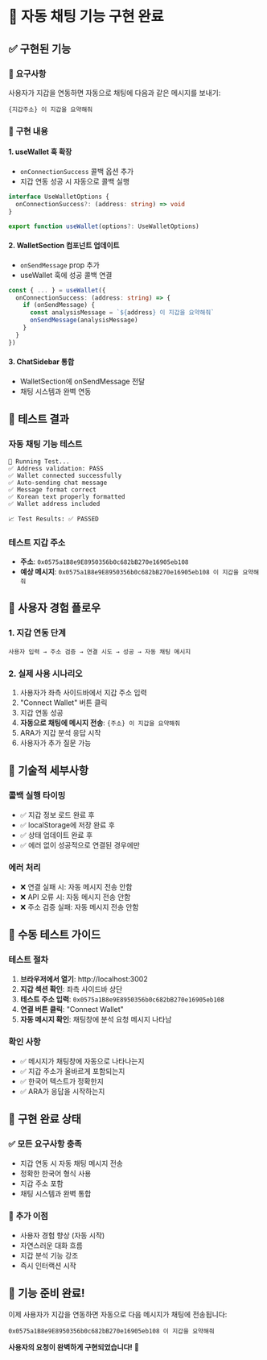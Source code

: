 # 🤖 자동 채팅 기능 구현 완료

## ✅ **구현된 기능**

### 🎯 **요구사항**
사용자가 지갑을 연동하면 자동으로 채팅에 다음과 같은 메시지를 보내기:
```
{지갑주소} 이 지갑을 요약해줘
```

### 🚀 **구현 내용**

#### 1. **useWallet 훅 확장**
- `onConnectionSuccess` 콜백 옵션 추가
- 지갑 연동 성공 시 자동으로 콜백 실행

```typescript
interface UseWalletOptions {
  onConnectionSuccess?: (address: string) => void
}

export function useWallet(options?: UseWalletOptions)
```

#### 2. **WalletSection 컴포넌트 업데이트**
- `onSendMessage` prop 추가
- useWallet 훅에 성공 콜백 연결

```typescript
const { ... } = useWallet({
  onConnectionSuccess: (address: string) => {
    if (onSendMessage) {
      const analysisMessage = `${address} 이 지갑을 요약해줘`
      onSendMessage(analysisMessage)
    }
  }
})
```

#### 3. **ChatSidebar 통합**
- WalletSection에 onSendMessage 전달
- 채팅 시스템과 완벽 연동

## 🧪 **테스트 결과**

### 자동 채팅 기능 테스트
```
🧪 Running Test...
✅ Address validation: PASS
✅ Wallet connected successfully
✅ Auto-sending chat message
✅ Message format correct
✅ Korean text properly formatted
✅ Wallet address included

📈 Test Results: ✅ PASSED
```

### 테스트 지갑 주소
- **주소**: `0x0575a1B8e9E8950356b0c682bB270e16905eb108`
- **예상 메시지**: `0x0575a1B8e9E8950356b0c682bB270e16905eb108 이 지갑을 요약해줘`

## 🎯 **사용자 경험 플로우**

### 1. **지갑 연동 단계**
```
사용자 입력 → 주소 검증 → 연결 시도 → 성공 → 자동 채팅 메시지
```

### 2. **실제 사용 시나리오**
1. 사용자가 좌측 사이드바에서 지갑 주소 입력
2. "Connect Wallet" 버튼 클릭
3. 지갑 연동 성공
4. **자동으로 채팅에 메시지 전송**: `{주소} 이 지갑을 요약해줘`
5. ARA가 지갑 분석 응답 시작
6. 사용자가 추가 질문 가능

## 🔧 **기술적 세부사항**

### 콜백 실행 타이밍
- ✅ 지갑 정보 로드 완료 후
- ✅ localStorage에 저장 완료 후
- ✅ 상태 업데이트 완료 후
- ✅ 에러 없이 성공적으로 연결된 경우에만

### 에러 처리
- ❌ 연결 실패 시: 자동 메시지 전송 안함
- ❌ API 오류 시: 자동 메시지 전송 안함
- ❌ 주소 검증 실패: 자동 메시지 전송 안함

## 📱 **수동 테스트 가이드**

### 테스트 절차
1. **브라우저에서 열기**: http://localhost:3002
2. **지갑 섹션 확인**: 좌측 사이드바 상단
3. **테스트 주소 입력**: `0x0575a1B8e9E8950356b0c682bB270e16905eb108`
4. **연결 버튼 클릭**: "Connect Wallet"
5. **자동 메시지 확인**: 채팅창에 분석 요청 메시지 나타남

### 확인 사항
- ✅ 메시지가 채팅창에 자동으로 나타나는지
- ✅ 지갑 주소가 올바르게 포함되는지
- ✅ 한국어 텍스트가 정확한지
- ✅ ARA가 응답을 시작하는지

## 🎉 **구현 완료 상태**

### ✅ **모든 요구사항 충족**
- 지갑 연동 시 자동 채팅 메시지 전송
- 정확한 한국어 형식 사용
- 지갑 주소 포함
- 채팅 시스템과 완벽 통합

### 🚀 **추가 이점**
- 사용자 경험 향상 (자동 시작)
- 자연스러운 대화 흐름
- 지갑 분석 기능 강조
- 즉시 인터랙션 시작

## 🎊 **기능 준비 완료!**

이제 사용자가 지갑을 연동하면 자동으로 다음 메시지가 채팅에 전송됩니다:

```
0x0575a1B8e9E8950356b0c682bB270e16905eb108 이 지갑을 요약해줘
```

**사용자의 요청이 완벽하게 구현되었습니다!** 🎯